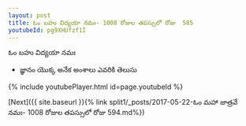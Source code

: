 ```yaml
---
layout: post
title: ఓం బహు విద్యయా నమః- 1008 రోజుల తపస్సులో రోజు  585
youtubeId: pg9XHUfzf1I
---
```

 
 
 ఓం బహు విద్యయా నమః  
 
 -  జ్ఞానం యొక్క అనేక అంశాలు ఎవరికి తెలుసు 
 
  
 
  
 
 
 
 
 
 


{% include youtubePlayer.html id=page.youtubeId %}
 
[Next]({{ site.baseurl }}{% link  split1/_posts/2017-05-22-ఓం మహా జాత్రవే నమః- 1008 రోజుల తపస్సులో రోజు  594.md%})
 
